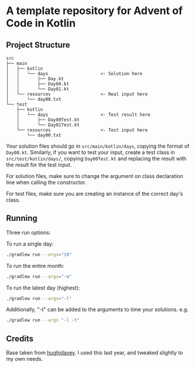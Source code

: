 # A template repository for Advent of Code in Kotlin

## Project Structure

```tree
src
├── main
│   ├── kotlin
│   │   └── days                    <- Solution here
│   │       ├── Day.kt
│   │       ├── Day00.kt
│   │       └── Day01.kt
│   └── resources                   <- Real input here
│       └── day00.txt
└── test
    ├── kotlin
    │   └── days                    <- Test result here
    │       ├── Day00Test.kt
    │       └── Day01Test.kt
    └── resources                   <- Test input here
        └── day00.txt
```

Your solution files should go in `src/main/kotlin/days`, copying the format of `Day00.kt`.
Similarly, if you want to test your input, create a test class in `src/test/kotlin/days/`,
copying `Day00Test.kt` and replacing the result with the result for the test input.

For solution files, make sure to change the argument on class declaration line when calling
the constructor.

For test files, make sure you are creating an instance of the correct day's class.

## Running

Three run options:

To run a single day:

```bash
./gradlew run --args="19"
```

To run the entire month:

```bash
./gradlew run --args="-m"
```

To run the latest day (highest):

```bash
./gradlew run --args="-l"
```

Additionally, "-t" can be added to the arguments to time your solutions. e.g.

```bash
./gradlew run --args "-l -t"
```

## Credits

Base taken from [hughjdavey](https://github.com/hughjdavey/aoc-kotlin-starter).
I used this last year, and tweaked slightly to my own needs.
